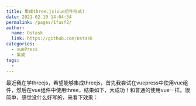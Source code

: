 ```yaml
---
title: 集成three.js(vue组件形式)
date: 2021-02-10 14:04:34
permalink: /pages/1fasf2/
author: 
  name: Ostask
  link: https://github.com/Ostask
categories: 
  - vuePress
  - 集成
tags: 
  - 
---
```

最近我在学threejs，希望能够集成threejs，首先我尝试在vuepress中使用vue组件，然后在vue组件中使用three，结果如下，大成功！和普通的使用vue一样。很简单，感觉没什么好写的，来看下效果：
<style lang="stylus" scoped>
    #myThree{
        width:800px;
        height:600px;
    }
</style>
<template>
    <div id="myThree"></div>
</template>

<script>
import * as THREE from 'three/build/three.module.js';
import { OrbitControls } from 'three/examples/jsm/controls/OrbitControls.js';

export default {
    data() {
        return {
            gui:null
        }
    },
    mounted(){
        this.initScene()
    },
    beforeDestroy(){
        console.log("要销毁啦")
    },
    methods:{
        initScene(){
            let camera, scene, renderer;

			const params = {
				clipIntersection: true,
				planeConstant: 0,
				showHelpers: false
			};

			const clipPlanes = [
				new THREE.Plane( new THREE.Vector3( 1, 0, 0 ), 0 ),
				new THREE.Plane( new THREE.Vector3( 0, - 1, 0 ), 0 ),
				new THREE.Plane( new THREE.Vector3( 0, 0, - 1 ), 0 )
			];

            let that = this

			init();
			render();

            function init() {
                const wrapper = document.getElementById("myThree")

				renderer = new THREE.WebGLRenderer( { antialias: true } );
				renderer.setPixelRatio( window.devicePixelRatio );
				renderer.setSize( wrapper.clientWidth, wrapper.clientHeight );
				renderer.localClippingEnabled = true;
                
				wrapper.appendChild( renderer.domElement );

				scene = new THREE.Scene();

				camera = new THREE.PerspectiveCamera( 40, wrapper.clientWidth / wrapper.clientHeight, 1, 200 );

				camera.position.set( - 1.5, 2.5, 3.0 );

				const controls = new OrbitControls( camera, renderer.domElement );
				controls.addEventListener( 'change', render ); // use only if there is no animation loop
				controls.minDistance = 1;
				controls.maxDistance = 10;
				controls.enablePan = false;

				const light = new THREE.HemisphereLight( 0xffffff, 0x080808, 1.5 );
				light.position.set( - 1.25, 1, 1.25 );
				scene.add( light );

				// const helper = new THREE.CameraHelper( light.shadow.camera );
				// scene.add( helper );

				//

				const group = new THREE.Group();

				for ( let i = 1; i <= 30; i += 2 ) {

					const geometry = new THREE.SphereGeometry( i / 30, 48, 24 );

					const material = new THREE.MeshLambertMaterial( {

						color: new THREE.Color().setHSL( Math.random(), 0.5, 0.5 ),
						side: THREE.DoubleSide,
						clippingPlanes: clipPlanes,
						clipIntersection: params.clipIntersection

					} );

					group.add( new THREE.Mesh( geometry, material ) );

				}

				scene.add( group );

				// helpers

				const helpers = new THREE.Group();
				helpers.add( new THREE.PlaneHelper( clipPlanes[ 0 ], 2, 0xff0000 ) );
				helpers.add( new THREE.PlaneHelper( clipPlanes[ 1 ], 2, 0x00ff00 ) );
				helpers.add( new THREE.PlaneHelper( clipPlanes[ 2 ], 2, 0x0000ff ) );
				helpers.visible = false;
				scene.add( helpers );

				window.addEventListener( 'resize', onWindowResize );

			}

			function onWindowResize() {

				camera.aspect = window.innerWidth / window.innerHeight;
				camera.updateProjectionMatrix();

				renderer.setSize( window.innerWidth, window.innerHeight );

				render();

			}

			function render() {

				renderer.render( scene, camera );

			}
        }
    }
}
</script>